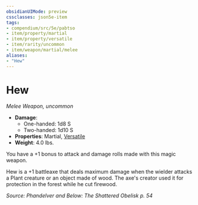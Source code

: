 ```yaml
---
obsidianUIMode: preview
cssclasses: json5e-item
tags:
- compendium/src/5e/pabtso
- item/property/martial
- item/property/versatile
- item/rarity/uncommon
- item/weapon/martial/melee
aliases: 
- "Hew"
---
```

# Hew
*Melee Weapon, uncommon*  

- **Damage**:
  - One-handed: 1d8 S
  - Two-handed: 1d10 S
- **Properties**: Martial, [Versatile](/compendium/rules/item-properties.md#Versatile)
- **Weight**: 4.0 lbs.

You have a +1 bonus to attack and damage rolls made with this magic weapon.

Hew is a +1 battleaxe that deals maximum damage when the wielder attacks a Plant creature or an object made of wood. The axe's creator used it for protection in the forest while he cut firewood.

*Source: Phandelver and Below: The Shattered Obelisk p. 54*